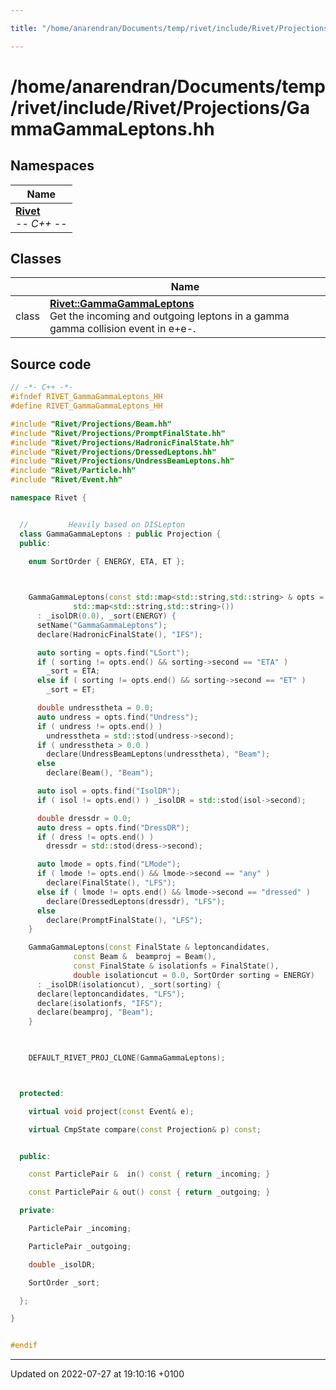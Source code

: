 ```yaml
---

title: "/home/anarendran/Documents/temp/rivet/include/Rivet/Projections/GammaGammaLeptons.hh"

---
```


# /home/anarendran/Documents/temp/rivet/include/Rivet/Projections/GammaGammaLeptons.hh



## Namespaces

| Name           |
| -------------- |
| **[Rivet](http://example.org/namespaces/namespacerivet/)** <br>-*- C++ -*-  |

## Classes

|                | Name           |
| -------------- | -------------- |
| class | **[Rivet::GammaGammaLeptons](http://example.org/classes/classrivet_1_1gammagammaleptons/)** <br>Get the incoming and outgoing leptons in a gamma gamma collision event in e+e-.  |




## Source code

```cpp
// -*- C++ -*-
#ifndef RIVET_GammaGammaLeptons_HH
#define RIVET_GammaGammaLeptons_HH

#include "Rivet/Projections/Beam.hh"
#include "Rivet/Projections/PromptFinalState.hh"
#include "Rivet/Projections/HadronicFinalState.hh"
#include "Rivet/Projections/DressedLeptons.hh"
#include "Rivet/Projections/UndressBeamLeptons.hh"
#include "Rivet/Particle.hh"
#include "Rivet/Event.hh"

namespace Rivet {


  //         Heavily based on DISLepton
  class GammaGammaLeptons : public Projection {
  public:

    enum SortOrder { ENERGY, ETA, ET };
    


    GammaGammaLeptons(const std::map<std::string,std::string> & opts =
              std::map<std::string,std::string>())
      : _isolDR(0.0), _sort(ENERGY) {
      setName("GammaGammaLeptons");
      declare(HadronicFinalState(), "IFS");

      auto sorting = opts.find("LSort");
      if ( sorting != opts.end() && sorting->second == "ETA" )
        _sort = ETA;
      else if ( sorting != opts.end() && sorting->second == "ET" )
        _sort = ET;

      double undresstheta = 0.0;
      auto undress = opts.find("Undress");
      if ( undress != opts.end() )
        undresstheta = std::stod(undress->second);
      if ( undresstheta > 0.0 )
        declare(UndressBeamLeptons(undresstheta), "Beam");
      else
        declare(Beam(), "Beam");

      auto isol = opts.find("IsolDR");
      if ( isol != opts.end() ) _isolDR = std::stod(isol->second);

      double dressdr = 0.0;
      auto dress = opts.find("DressDR");
      if ( dress != opts.end() )
        dressdr = std::stod(dress->second);

      auto lmode = opts.find("LMode");
      if ( lmode != opts.end() && lmode->second == "any" )
        declare(FinalState(), "LFS");
      else if ( lmode != opts.end() && lmode->second == "dressed" )
        declare(DressedLeptons(dressdr), "LFS");
      else
        declare(PromptFinalState(), "LFS");
    }

    GammaGammaLeptons(const FinalState & leptoncandidates,
              const Beam &  beamproj = Beam(),
              const FinalState & isolationfs = FinalState(),
              double isolationcut = 0.0, SortOrder sorting = ENERGY)
      : _isolDR(isolationcut), _sort(sorting) {
      declare(leptoncandidates, "LFS");
      declare(isolationfs, "IFS");
      declare(beamproj, "Beam");
    }


    
    DEFAULT_RIVET_PROJ_CLONE(GammaGammaLeptons);



  protected:

    virtual void project(const Event& e);

    virtual CmpState compare(const Projection& p) const;


  public:

    const ParticlePair &  in() const { return _incoming; }

    const ParticlePair & out() const { return _outgoing; }

  private:

    ParticlePair _incoming;

    ParticlePair _outgoing;

    double _isolDR;

    SortOrder _sort;

  };

}


#endif
```


-------------------------------

Updated on 2022-07-27 at 19:10:16 +0100
